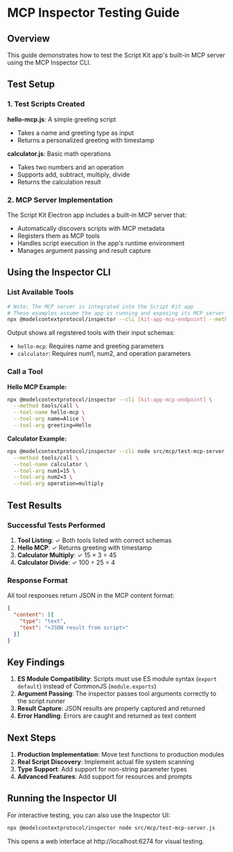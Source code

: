 # MCP Inspector Testing Guide

## Overview

This guide demonstrates how to test the Script Kit app's built-in MCP server using the MCP Inspector CLI.

## Test Setup

### 1. Test Scripts Created

**hello-mcp.js**: A simple greeting script
- Takes a name and greeting type as input
- Returns a personalized greeting with timestamp

**calculator.js**: Basic math operations
- Takes two numbers and an operation
- Supports add, subtract, multiply, divide
- Returns the calculation result

### 2. MCP Server Implementation

The Script Kit Electron app includes a built-in MCP server that:
- Automatically discovers scripts with MCP metadata
- Registers them as MCP tools
- Handles script execution in the app's runtime environment
- Manages argument passing and result capture

## Using the Inspector CLI

### List Available Tools

```bash
# Note: The MCP server is integrated into the Script Kit app
# These examples assume the app is running and exposing its MCP server
npx @modelcontextprotocol/inspector --cli [kit-app-mcp-endpoint] --method tools/list
```

Output shows all registered tools with their input schemas:
- `hello-mcp`: Requires name and greeting parameters
- `calculator`: Requires num1, num2, and operation parameters

### Call a Tool

**Hello MCP Example:**
```bash
npx @modelcontextprotocol/inspector --cli [kit-app-mcp-endpoint] \
  --method tools/call \
  --tool-name hello-mcp \
  --tool-arg name=Alice \
  --tool-arg greeting=Hello
```

**Calculator Example:**
```bash
npx @modelcontextprotocol/inspector --cli node src/mcp/test-mcp-server.js \
  --method tools/call \
  --tool-name calculator \
  --tool-arg num1=15 \
  --tool-arg num2=3 \
  --tool-arg operation=multiply
```

## Test Results

### Successful Tests Performed

1. **Tool Listing**: ✓ Both tools listed with correct schemas
2. **Hello MCP**: ✓ Returns greeting with timestamp
3. **Calculator Multiply**: ✓ 15 × 3 = 45
4. **Calculator Divide**: ✓ 100 ÷ 25 = 4

### Response Format

All tool responses return JSON in the MCP content format:
```json
{
  "content": [{
    "type": "text",
    "text": "<JSON result from script>"
  }]
}
```

## Key Findings

1. **ES Module Compatibility**: Scripts must use ES module syntax (`export default`) instead of CommonJS (`module.exports`)
2. **Argument Passing**: The inspector passes tool arguments correctly to the script runner
3. **Result Capture**: JSON results are properly captured and returned
4. **Error Handling**: Errors are caught and returned as text content

## Next Steps

1. **Production Implementation**: Move test functions to production modules
2. **Real Script Discovery**: Implement actual file system scanning
3. **Type Support**: Add support for non-string parameter types
4. **Advanced Features**: Add support for resources and prompts

## Running the Inspector UI

For interactive testing, you can also use the Inspector UI:

```bash
npx @modelcontextprotocol/inspector node src/mcp/test-mcp-server.js
```

This opens a web interface at http://localhost:6274 for visual testing.